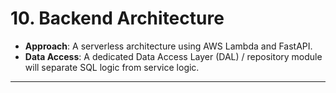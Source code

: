 # 10\. Backend Architecture

  * **Approach**: A serverless architecture using AWS Lambda and FastAPI.
  * **Data Access**: A dedicated Data Access Layer (DAL) / repository module will separate SQL logic from service logic.

-----
